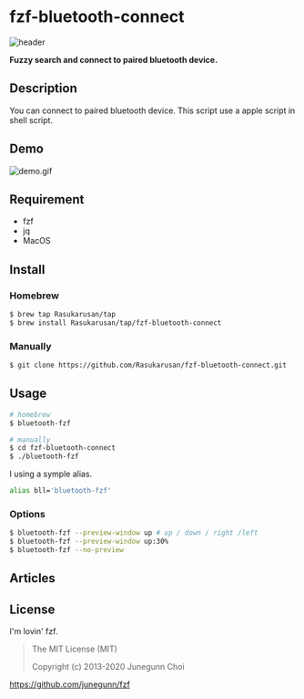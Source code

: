 fzf-bluetooth-connect
====

![header]()

**Fuzzy search and connect to paired bluetooth device.**

## Description

You can connect to paired bluetooth device. This script use a apple script in shell script.

## Demo

![demo.gif]()

## Requirement

- fzf
- jq
- MacOS

## Install

### Homebrew

```bash
$ brew tap Rasukarusan/tap
$ brew install Rasukarusan/tap/fzf-bluetooth-connect
```

### Manually

```bash
$ git clone https://github.com/Rasukarusan/fzf-bluetooth-connect.git
```

## Usage

```bash
# homebrew
$ bluetooth-fzf

# manually
$ cd fzf-bluetooth-connect
$ ./bluetooth-fzf
```

I using a symple alias.
```bash
alias bll='bluetooth-fzf'
```


### Options
```bash
$ bluetooth-fzf --preview-window up # up / down / right /left
$ bluetooth-fzf --preview-window up:30%
$ bluetooth-fzf --no-preview
```

## Articles


## License

I'm lovin' fzf.

> The MIT License (MIT)
>
> Copyright (c) 2013-2020 Junegunn Choi

https://github.com/junegunn/fzf
